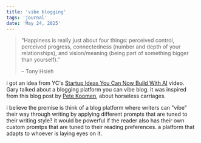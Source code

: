 ```yaml
---
title: 'vibe blogging'
tags: 'journal'
date: 'May 24, 2025'
---
```


> “Happiness is really just about four things: perceived control, perceived progress, connectedness (number and depth of your relationships), and vision/meaning (being part of something bigger than yourself).”
>
> – Tony Hsieh

i got an idea from YC's [Startup Ideas You Can Now Build With AI](https://www.youtube.com/watch?v=K4s6Cgicw_A&t=1s) video. Gary talked about a blogging platform you can vibe blog. it was inspired from this blog post by [Pete Koomen](https://koomen.dev/essays/horseless-carriages/), about horseless carriages.

i believe the premise is think of a blog platform where writers can "vibe" their way through writing by applying different prompts that are tuned to their writing style? it would be powerful if the reader also has their own custom promtps that are tuned to their reading preferences. a platform that adapts to whoever is laying eyes on it.
